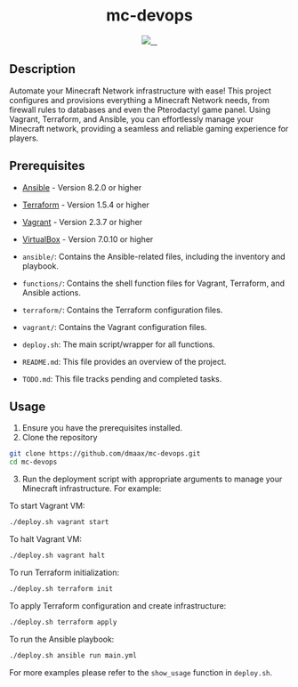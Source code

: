<p align="center">
    <h1 align="center">mc-devops</h1>
</p>

<p align="center">
  <a aria-label="Ansible version" href="https://www.ansible.com/">
    <img src="https://img.shields.io/badge/v8.2.0-000.svg?logo=Ansible&labelColor=000&style=for-the-badge">
  </a>
  <a aria-label="Terraform version" href="https://www.terraform.io/">
    <img alt="" src="https://img.shields.io/badge/v1.5.4-000.svg?logo=terraform&logoColor=7B42BC&style=for-the-badge">
  </a>
  <a aria-label="Vagrant version" href="https://www.vagrantup.com/">
    <img alt="" src="https://img.shields.io/badge/v2.3.7-000.svg?logo=vagrant&labelColor=000&logoColor=1868F2&style=for-the-badge">
  </a>
  <a aria-label="VirtualBox version" href="https://www.virtualbox.org/">
    <img alt="" src="https://img.shields.io/badge/v7.0.10-000.svg?logo=virtualbox&labelColor=000&style=for-the-badge">
  </a>
</p>

## Description

Automate your Minecraft Network infrastructure with ease! This project configures and provisions everything a Minecraft Network needs, from firewall rules to databases and even the Pterodactyl game panel. Using Vagrant, Terraform, and Ansible, you can effortlessly manage your Minecraft network, providing a seamless and reliable gaming experience for players.

## Prerequisites

- [Ansible](https://docs.ansible.com/ansible/latest/installation_guide/intro_installation.html) - Version 8.2.0 or higher
- [Terraform](https://developer.hashicorp.com/terraform/downloads) - Version 1.5.4 or higher
- [Vagrant](https://developer.hashicorp.com/vagrant/downloads) - Version 2.3.7 or higher
- [VirtualBox](https://www.virtualbox.org/wiki/Downloads) - Version 7.0.10 or higher

- `ansible/`: Contains the Ansible-related files, including the inventory and playbook.
- `functions/`: Contains the shell function files for Vagrant, Terraform, and Ansible actions.
- `terraform/`: Contains the Terraform configuration files.
- `vagrant/`: Contains the Vagrant configuration files.
- `deploy.sh`: The main script/wrapper for all functions.
- `README.md`: This file provides an overview of the project.
- `TODO.md`: This file tracks pending and completed tasks.

## Usage

1. Ensure you have the prerequisites installed.
2. Clone the repository
```bash
git clone https://github.com/dmaax/mc-devops.git
cd mc-devops
```
3. Run the deployment script with appropriate arguments to manage your Minecraft infrastructure. For example:

To start Vagrant VM:
```bash
./deploy.sh vagrant start
```

To halt Vagrant VM:
```bash
./deploy.sh vagrant halt
```

To run Terraform initialization:
```bash
./deploy.sh terraform init
```

To apply Terraform configuration and create infrastructure:
```bash
./deploy.sh terraform apply
```

To run the Ansible playbook:
```bash
./deploy.sh ansible run main.yml
```

For more examples please refer to the `show_usage` function in `deploy.sh`.